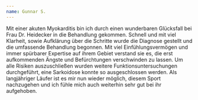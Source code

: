 ```yaml
---
name: Gunnar S.
---
```


Mit einer akuten Myokarditis bin ich durch einen wunderbaren Glücksfall bei Frau Dr. Heidecker in die Behandlung gekommen. Schnell und mit viel Klarheit, sowie Aufklärung über die Schritte wurde die Diagnose gestellt und die umfassende Behandlung begonnen. Mit viel Einfühlungsvermögen und immer spürbarer Expertise auf ihrem Gebiet verstand sie es, die erst aufkommenden Ängste und Befürchtungen verschwinden zu lassen. Um alle Risiken auszuschließen wurden weitere Funktionsuntersuchungen durchgeführt, eine Sarkoidose konnte so ausgeschlossen werden.  Als langjähriger Läufer ist es mir nun wieder möglich, diesem Sport nachzugehen und ich fühle mich auch weiterhin sehr gut bei ihr aufgehoben.

 